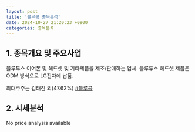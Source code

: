 ```yaml
---
layout: post
title: '블루콤 종목분석'
date: 2024-10-27 21:20:23 +0900
categories: 종목분석
---
```


## 1. 종목개요 및 주요사업

블루투스 이어폰 및 헤드셋 및 기타제품을 제조/판매하는 업체. 블루투스 헤드셋 제품은 ODM 방식으로 LG전자에 납품. 

최대주주는 김태진 외(47.62%)
[#블루콤](#)

## 2. 시세분석

No price analysis available
